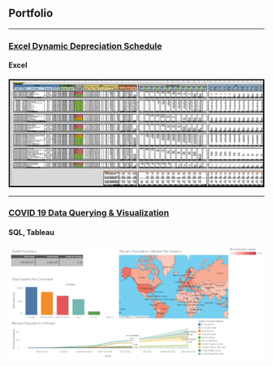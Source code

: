 ## Portfolio

---

### [Excel Dynamic Depreciation Schedule](/Dynamic_Depreciation_Schedule)

#### Excel

<img src="images/Dynamic Depreciation Schedule.PNG?raw=true"/>

---

### [COVID 19 Data Querying & Visualization](/COVID_19)


#### SQL, Tableau
<img src="images/covid05.PNG?raw=true"/>
